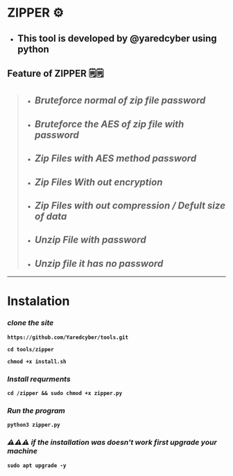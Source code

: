 # ZIPPER ⚙
- ## <b>This tool is developed by @yaredcyber using python<b>
## Feature of ZIPPER 🗒🗒
>- ## *Bruteforce  normal of zip file password*
>- ## *Bruteforce the AES of zip file with password*
> - ## *Zip Files with  AES method password*
> - ## *Zip Files With out encryption*
> - ## *Zip Files with out compression / Defult size of data*
> - ## *Unzip File with password*
> - ## *Unzip file it has no password*
<hr>

# Instalation

 ### *clone the site*
```
https://github.com/Yaredcyber/tools.git
```
```
cd tools/zipper
```
```
chmod +x install.sh
```
### *Install requrments*
```
cd /zipper && sudo chmod +x zipper.py
```
### *Run the program*
```
python3 zipper.py
```
### *⚠⚠⚠ if the installation was doesn't work first upgrade your machine*
```
sudo apt upgrade -y
```
